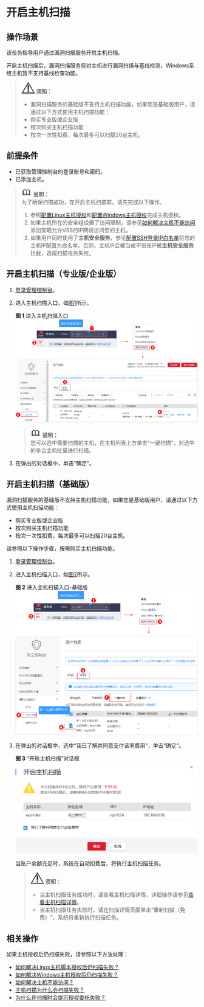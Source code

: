 # 开启主机扫描<a name="vss_01_0114"></a>

## 操作场景<a name="section84574104610"></a>

该任务指导用户通过漏洞扫描服务开启主机扫描。

开启主机扫描后，漏洞扫描服务将对主机进行漏洞扫描与基线检测，Windows系统主机暂不支持基线检查功能。

>![](public_sys-resources/icon-notice.gif) **须知：**   
>-   漏洞扫描服务的基础版不支持主机扫描功能，如果您是基础版用户，请通过以下方式使用主机扫描功能：  
>    -   购买专业版或企业版  
>    -   按次购买主机扫描功能  
>    -   按次一次性扣费，每次最多可以扫描20台主机。  

## 前提条件<a name="section1279411134818"></a>

-   已获取管理控制台的登录账号和密码。
-   已添加主机。

>![](public_sys-resources/icon-note.gif) **说明：**   
>为了确保扫描成功，在开启主机扫描前，请先完成以下操作。  
>1.  参照[配置Linux主机授权](配置Linux主机授权.md)和[配置Windows主机授权](配置Windows主机授权.md)完成主机授权。  
>2.  如果主机所在的安全组设置了访问限制，请参见[如何解决主机不能访问](https://support.huaweicloud.com/vss_faq/vss_01_0086.html)添加策略允许VSS的IP网段访问您的主机。  
>3.  如果用户同时使用了**主机安全服务**，参见[配置SSH登录IP白名单](https://support.huaweicloud.com/usermanual-hss/hss_01_0051.html)将您的主机IP配置为白名单。否则，主机IP会被当成不信任IP被**主机安全服务**拦截，造成扫描任务失败。  

## 开启主机扫描（专业版/企业版）<a name="section3297930161413"></a>

1.  [登录管理控制台](https://console.huaweicloud.com/)。
2.  进入主机扫描入口，如[图1](#fig4989100164918)所示。

    **图 1**  进入主机扫描入口<a name="fig4989100164918"></a>  
    ![](figures/进入主机扫描入口.png "进入主机扫描入口")

    >![](public_sys-resources/icon-note.gif) **说明：**   
    >您可以选中需要扫描的主机，在主机列表上方单击“一键扫描“，对选中的多台主机批量进行扫描。  

3.  在弹出的对话框中，单击“确定“。

## 开启主机扫描（基础版）<a name="section55584230410"></a>

漏洞扫描服务的基础版不支持主机扫描功能，如果您是基础版用户，请通过以下方式使用主机扫描功能：

-   购买专业版或企业版
-   按次购买主机扫描功能
-   按次一次性扣费，每次最多可以扫描20台主机。

请参照以下操作步骤，按需购买主机扫描功能。

1.  [登录管理控制台](https://console.huaweicloud.com/)。
2.  进入主机扫描入口，如[图2](#fig84591748125518)所示。

    **图 2**  进入主机扫描入口-基础版<a name="fig84591748125518"></a>  
    ![](figures/进入主机扫描入口-基础版.png "进入主机扫描入口-基础版")

3.  在弹出的对话框中，选中“我已了解并同意支付该笔费用“，单击“确定“。

    **图 3** “开启主机扫描“对话框<a name="fig1778915281994"></a>  
    ![](figures/开启主机扫描对话框.png "开启主机扫描对话框")

    当账户余额充足时，系统在自动扣费后，将执行主机扫描任务。

    >![](public_sys-resources/icon-notice.gif) **须知：**   
    >-   当主机扫描任务成功时，请查看主机扫描详情，详细操作请参见[查看主机扫描详情](查看主机扫描详情.md)。  
    >-   当主机扫描任务失败时，请在扫描详情页面单击“重新扫描（免费）“，系统将重新执行扫描任务。  


## 相关操作<a name="section1299155718282"></a>

如果主机授权后仍扫描失败，请参照以下方法处理：

-   [如何解决Linux主机脚本授权后仍扫描失败？](https://support.huaweicloud.com/vss_faq/vss_01_0103.html)
-   [如何解决Windows主机授权后仍扫描失败？](https://support.huaweicloud.com/vss_faq/vss_01_0108.html)
-   [如何解决主机不能访问？](https://support.huaweicloud.com/vss_faq/vss_01_0086.html)
-   [主机扫描为什么会扫描失败？](https://support.huaweicloud.com/vss_faq/vss_01_0087.html)
-   [为什么在扫描时会提示授权委托失败？](https://support.huaweicloud.com/vss_faq/vss_01_0085.html)

